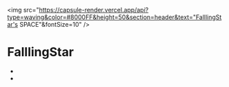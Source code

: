 <img src="https://capsule-render.vercel.app/api?type=waving&color=#8000FF&height=50&section=header&text="FalllingStar's SPACE"&fontSize=10" />

# FalllingStar

- 
-
